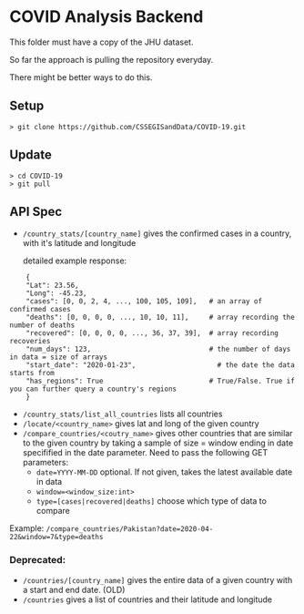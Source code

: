 # COVID Analysis Backend

This folder must have a copy of the JHU dataset.

So far the approach is pulling the repository everyday.

There might be better ways to do this.

## Setup

``> git clone https://github.com/CSSEGISandData/COVID-19.git``

## Update

```
> cd COVID-19
> git pull
```

## API Spec
- `/country_stats/[country_name]`
    gives the confirmed cases in a country, with it's latitude and longitude
    
    detailed example response:
```
    {
    "Lat": 23.56,
    "Long": -45.23,
    "cases": [0, 0, 2, 4, ..., 100, 105, 109],   # an array of confirmed cases
    "deaths": [0, 0, 0, 0, ..., 10, 10, 11],     # array recording the number of deaths
    "recovered": [0, 0, 0, 0, ..., 36, 37, 39],  # array recording recoveries
    "num_days": 123,                             # the number of days in data = size of arrays
    "start_date": "2020-01-23",                    # the date the data starts from
    "has_regions": True                          # True/False. True if you can further query a country's regions 
    }
```
- `/country_stats/list_all_countries` lists all countries
- `/locate/<country_name>` gives lat and long of the given country
- `/compare_countries/<coutry_name>` gives other countries that are similar
to the given country by taking a sample of size = window ending in date specifified in the date parameter.
 Need to pass the following GET parameters:
    - `date=YYYY-MM-DD` optional. If not given, takes the 
    latest available date in data
    - `window=<window_size:int>` 
    - `type=[cases|recovered|deaths]` choose which type of data to compare

Example: `/compare_countries/Pakistan?date=2020-04-22&window=7&type=deaths`
    
### Deprecated:
- `/countries/[country_name]`
gives the entire data of a given country with a start and end date. (OLD)
- `/countries`
gives a list of countries and their latitude and longitude